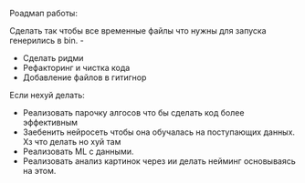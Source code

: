 Роадмап работы:

Сделать так чтобы все временные файлы что нужны для запуска генерились в bin. - 
 - Сделать ридми
 - Рефакторинг и чистка кода
 - Добавление файлов в гитигнор



Если нехуй делать:

- Реализовать парочку алгосов что бы сделать код более эффективным
- Заебенить нейросеть чтобы она обучалась на поступающих данных. Хз что делать но хуй там
- Реализовать ML с данными.
- Реализовать анализ картинок через ии делать нейминг основываясь на этом.
